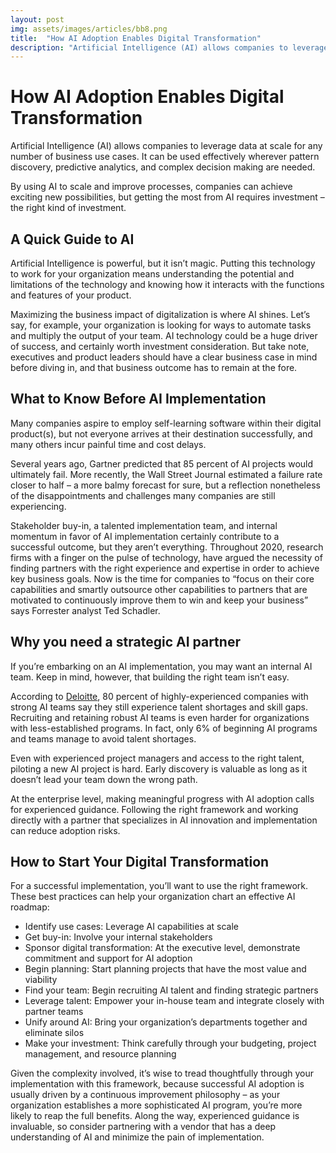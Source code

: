 ```yaml
---
layout: post
img: assets/images/articles/bb8.png
title:  "How AI Adoption Enables Digital Transformation"
description: "Artificial Intelligence (AI) allows companies to leverage data at scale for any number of business use cases. It can be used effectively wherever pattern discovery, predictive analytics, and complex decision making are needed. "
---
```


# How AI Adoption Enables Digital Transformation

Artificial Intelligence (AI) allows companies to leverage data at scale for any number of business use cases. It can be used effectively wherever pattern discovery, predictive analytics, and complex decision making are needed. 

By using AI to scale and improve processes, companies can achieve exciting new possibilities, but getting the most from AI requires investment – the right kind of investment. 

## A Quick Guide to AI 

Artificial Intelligence is powerful, but it isn’t magic. Putting this technology to work for your organization means understanding the potential and limitations of the technology and knowing how it interacts with the functions and features of your product.

Maximizing the business impact of digitalization is where AI shines. Let’s say, for example, your organization is looking for ways to automate tasks and multiply the output of your team. AI technology could be a huge driver of success, and certainly worth investment consideration. But take note, executives and product leaders should have a clear business case in mind before diving in, and that business outcome has to remain at the fore.

## What to Know Before AI Implementation 

Many companies aspire to employ self-learning software within their digital product(s), but not everyone arrives at their destination successfully, and many others incur painful time and cost delays.

Several years ago, Gartner predicted that 85 percent of AI projects would ultimately fail. More recently, the Wall Street Journal estimated a failure rate closer to half – a more balmy forecast for sure, but a reflection nonetheless of the disappointments and challenges many companies are still experiencing. 

Stakeholder buy-in, a talented implementation team, and internal momentum in favor of AI implementation certainly contribute to a successful outcome, but they aren’t everything. Throughout 2020, research firms with a finger on the pulse of technology, have argued the necessity of finding partners with the right experience and expertise in order to achieve key business goals. Now is the time for companies to “focus on their core capabilities and smartly outsource other capabilities to partners that are motivated to continuously improve them to win and keep your business” says Forrester analyst Ted Schadler. 

## Why you need a strategic AI partner 

If you’re embarking on an AI implementation, you may want an internal AI team. Keep in mind, however, that building the right team isn’t easy. 

According to [Deloitte](https://www2.deloitte.com/us/en/insights/industry/technology/ai-talent-challenges-shortage.html), 80 percent of highly-experienced companies with strong AI teams say they still experience talent shortages and skill gaps. Recruiting and retaining robust AI teams is even harder for organizations with less-established programs. In fact, only 6% of beginning AI programs and teams manage to avoid talent shortages. 

Even with experienced project managers and access to the right talent, piloting a new AI project is hard. Early discovery is valuable as long as it doesn’t lead your team down the wrong path. 

At the enterprise level, making meaningful progress with AI adoption calls for experienced guidance. Following the right framework and working directly with a partner that specializes in AI innovation and implementation can reduce adoption risks. 

## How to Start Your Digital Transformation 

For a successful implementation, you’ll want to use the right framework. These best practices can help your organization chart an effective AI roadmap: 

* Identify use cases: Leverage AI capabilities at scale 
* Get buy-in: Involve your internal stakeholders
* Sponsor digital transformation: At the executive level, demonstrate commitment and support for AI adoption
* Begin planning: Start planning projects that have the most value and viability
* Find your team: Begin recruiting AI talent and finding strategic partners 
* Leverage talent: Empower your in-house team and integrate closely with partner teams
* Unify around AI: Bring your organization’s departments together and eliminate silos 
* Make your investment: Think carefully through your budgeting, project management, and resource planning

Given the complexity involved, it’s wise to tread thoughtfully through your implementation with this framework, because successful AI adoption is usually driven by a continuous improvement philosophy – as your organization establishes a more sophisticated AI program, you’re more likely to reap the full benefits. Along the way, experienced guidance is invaluable, so consider partnering with a vendor that has a deep understanding of AI and minimize the pain of implementation.
